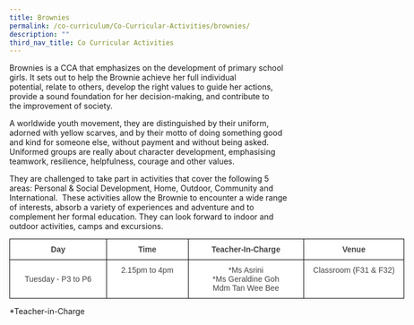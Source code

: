```yaml
---
title: Brownies
permalink: /co-curriculum/Co-Curricular-Activities/brownies/
description: ""
third_nav_title: Co Curricular Activities
---
```

Brownies is a CCA that emphasizes on the development of primary school girls. It sets out to help the Brownie achieve her full individual potential, relate to others, develop the right values to guide her actions, provide a sound foundation for her decision-making, and contribute to the improvement of society.  

A worldwide youth movement, they are distinguished by their uniform, adorned with yellow scarves, and by their motto of doing something good and kind for someone else, without payment and without being asked. Uniformed groups are really about character development, emphasising teamwork, resilience, helpfulness, courage and other values.

They are challenged to take part in activities that cover the following 5 areas: Personal & Social Development, Home, Outdoor, Community and International.  These activities allow the Brownie to encounter a wide range of interests, absorb a variety of experiences and adventure and to complement her formal education. They can look forward to indoor and outdoor activities, camps and excursions.

<style type="text/css">
.tg  {border-collapse:collapse;border-spacing:0;margin:0px auto;}
.tg td{border-color:black;border-style:solid;border-width:1px;font-family:Arial, sans-serif;font-size:14px;
  overflow:hidden;padding:10px 5px;word-break:normal;}
.tg th{border-color:black;border-style:solid;border-width:1px;font-family:Arial, sans-serif;font-size:14px;
  font-weight:normal;overflow:hidden;padding:10px 5px;word-break:normal;}
.tg .tg-sxkx{background-color:#FFF;color:#454545;text-align:center;vertical-align:top}
.tg .tg-2fwu{background-color:#FFF;color:#454545;font-weight:bold;text-align:center;vertical-align:top}
</style>
<table class="tg" style="undefined;table-layout: fixed; width: 705px">
<colgroup>
<col style="width: 173px">
<col style="width: 146px">
<col style="width: 207px">
<col style="width: 179px">
</colgroup>
<tbody>
  <tr>
    <td class="tg-2fwu">Day </td>
    <td class="tg-sxkx"><span style="font-weight:bold">Time</span></td>
    <td class="tg-2fwu">Teacher-In-Charge</td>
    <td class="tg-2fwu">Venue</td>
  </tr>
  <tr>
    <td class="tg-sxkx"><br>Tuesday - P3 to P6<br></td>
    <td class="tg-sxkx">2.15pm to 4pm </td>
    <td class="tg-sxkx">*Ms Asrini<br>*Ms Geraldine Goh<br>Mdm Tan Wee Bee</td>
    <td class="tg-sxkx">Classroom (F31 &amp; F32)</td>
  </tr>
</tbody>
</table>

\*Teacher-in-Charge